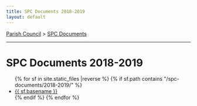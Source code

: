 ```yaml
---
title: SPC Documents 2018-2019
layout: default
---
```


[Parish Council](../..) > [SPC Documents](..)

-----


# SPC Documents 2018-2019

<ul class="flist">
{% for  sf in site.static_files |reverse %}
 {% if sf.path contains "/spc-documents/2018-2019/" %}
  <li>
   <a href="{{sf.path}}">{{ sf.basename }}</a>
  </li>
  {% endif %}
{% endfor %}
</ul>

